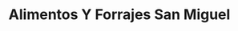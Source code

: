 ---
title: "Alimentos Y Forrajes San Miguel"
url: /ocoyoacac/alimentos-y-forrajes-san-miguel/
shop: agraria
---